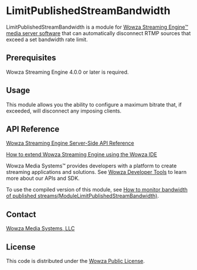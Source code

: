 # LimitPublishedStreamBandwidth
LimitPublishedStreamBandwidth is a module for [Wowza Streaming Engine™ media server software](https://www.wowza.com/products/streaming-engine) that can automatically disconnect RTMP sources that exceed a set bandwidth rate limit.

## Prerequisites

Wowza Streaming Engine 4.0.0 or later is required.

## Usage

This module allows you the ability to configure a maximum bitrate that, if exceeded, will disconnect any imposing clients.

## API Reference

[Wowza Streaming Engine Server-Side API Reference](https://www.wowza.com/resources/WowzaStreamingEngine_ServerSideAPI.pdf)

[How to extend Wowza Streaming Engine using the Wowza IDE](https://www.wowza.com/forums/content.php?759-How-to-extend-Wowza-Streaming-Engine-using-the-Wowza-IDE)

Wowza Media Systems™ provides developers with a platform to create streaming applications and solutions. See [Wowza Developer Tools](https://www.wowza.com/resources/developers) to learn more about our APIs and SDK.

To use the compiled version of this module, see [How to monitor bandwidth of published streams(ModuleLimitPublishedStreamBandwidth)](https://www.wowza.com/forums/content.php?231-How-to-monitor-bandwidth-of-published-streams-(ModuleLimitPublishedStreamBandwidth)).

## Contact

[Wowza Media Systems, LLC](https://www.wowza.com/contact)

## License

This code is distributed under the [Wowza Public License](https://github.com/WowzaMediaSystems/wse-plugin-limitpublishedstreambandwidth/blob/master/LICENSE.txt).
